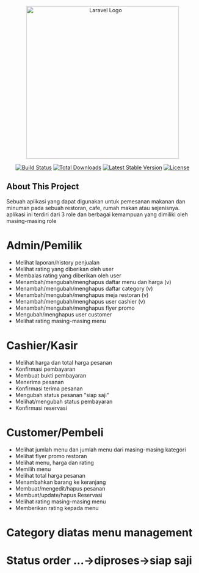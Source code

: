 <p align="center"><a href="https://laravel.com" target="_blank"><img src="https://raw.githubusercontent.com/laravel/art/master/logo-lockup/5%20SVG/2%20CMYK/1%20Full%20Color/laravel-logolockup-cmyk-red.svg" width="400" alt="Laravel Logo"></a></p>

<p align="center">
<a href="https://github.com/laravel/framework/actions"><img src="https://github.com/laravel/framework/workflows/tests/badge.svg" alt="Build Status"></a>
<a href="https://packagist.org/packages/laravel/framework"><img src="https://img.shields.io/packagist/dt/laravel/framework" alt="Total Downloads"></a>
<a href="https://packagist.org/packages/laravel/framework"><img src="https://img.shields.io/packagist/v/laravel/framework" alt="Latest Stable Version"></a>
<a href="https://packagist.org/packages/laravel/framework"><img src="https://img.shields.io/packagist/l/laravel/framework" alt="License"></a>
</p>

## About This Project
Sebuah aplikasi yang dapat digunakan untuk pemesanan makanan dan minuman pada sebuah restoran, cafe, rumah makan atau sejenisnya. aplikasi ini terdiri dari 3 role dan berbagai kemampuan yang dimiliki oleh masing-masing role

# Admin/Pemilik
- Melihat laporan/history penjualan
- Melihat rating yang diberikan oleh user
- Membalas rating yang diberikan oleh user
- Menambah/mengubah/menghapus daftar menu dan harga (v)
- Menambah/mengubah/menghapus daftar category (v)
- Menambah/mengubah/menghapus meja restoran (v)
- Menambah/mengubah/menghapus user cashier (v)
- Menambah/mengubah/menghapus flyer promo
- Mengubah/menghapus user customer
- Melihat rating masing-masing menu

# Cashier/Kasir
- Melihat harga dan total harga pesanan
- Konfirmasi pembayaran
- Membuat bukti pembayaran
- Menerima pesanan
- Konfirmasi terima pesanan
- Mengubah status pesanan "siap saji"
- Melihat/mengubah status pembayaran
- Konfirmasi reservasi

# Customer/Pembeli
- Melihat jumlah menu dan jumlah menu dari masing-masing kategori
- Melihat flyer promo restoran
- Melihat menu, harga dan rating
- Memilih menu
- Melihat total harga pesanan
- Menambahkan barang ke keranjang
- Membuat/mengedit/hapus pesanan
- Membuat/update/hapus Reservasi
- Melihat rating masing-masing menu
- Memberikan rating kepada menu

# Category diatas menu management
# Status order ...->diproses->siap saji